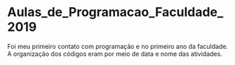 # Aulas_de_Programacao_Faculdade_2019
Foi meu primeiro contato com programação e no primeiro ano da faculdade.
A organização dos códigos eram por meio de data e nome das atividades.
